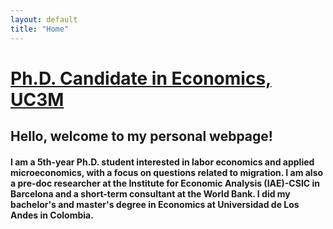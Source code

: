 ```yaml
---
layout: default
title: "Home"
---
```


# [Ph.D. Candidate in Economics, UC3M](http://economics.uc3m.es/personal/delgado-prieto/)

## Hello, welcome to my personal webpage! 

#### I am a 5th-year Ph.D. student interested in labor economics and applied microeconomics, with a focus on questions related to migration. I am also a pre-doc researcher at the Institute for Economic Analysis (IAE)-CSIC in Barcelona and a short-term consultant at the World Bank. I did my bachelor's and master's degree in Economics at Universidad de Los Andes in Colombia. 
